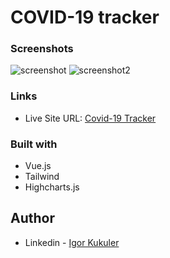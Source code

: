 # COVID-19 tracker

### Screenshots
![screenshot](https://user-images.githubusercontent.com/13813853/145696267-279aec3c-688f-48b9-aed9-e60eb505d5e3.png)
![screenshot2](https://user-images.githubusercontent.com/13813853/145696268-285f02e7-fc04-4787-a6dd-a5add0f9d6f3.png)

### Links

- Live Site URL: [Covid-19 Tracker](https://covid19-tracker-ikukuler.vercel.app/)

### Built with

- Vue.js
- Tailwind
- Highcharts.js

## Author

- Linkedin - [Igor Kukuler](https://www.linkedin.com/in/igor-kukuler/)

